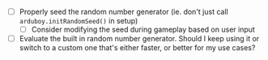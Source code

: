 - [ ] Properly seed the random number generator (ie. don't just call `arduboy.initRandomSeed()` in setup)
	- [ ] Consider modifying the seed during gameplay based on user input
- [ ] Evaluate the built in random number generator. Should I keep using it or switch to a custom one that's either faster, or better for my use cases?